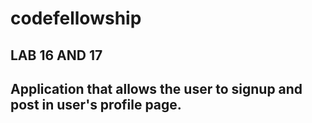 # codefellowship
## LAB 16 AND 17

## Application that allows the user to signup and post in user's profile page.
